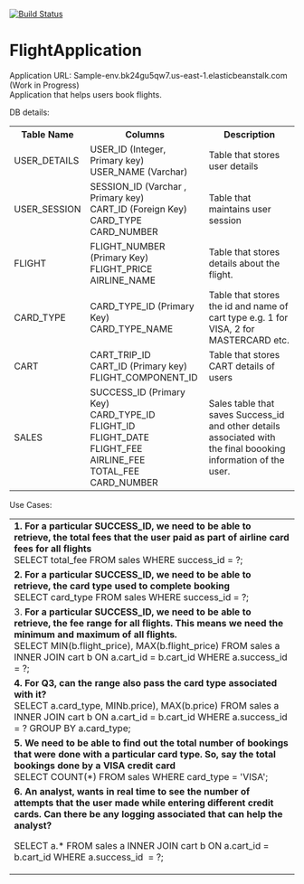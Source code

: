 [![Build Status](https://travis-ci.org/adithyab22/FlightApplication.svg?branch=master)](https://travis-ci.org/adithyab22/FlightApplication)

# FlightApplication

Application URL: Sample-env.bk24gu5qw7.us-east-1.elasticbeanstalk.com (Work in Progress)<br> 
Application that helps users book flights.

DB details:

 <table style="width:100%">
  <tr>
    <th>Table Name</th>
    <th>Columns</th> 
    <th>Description</th>
  </tr>
  <tr>
    <td>USER_DETAILS</td>
    <td>USER_ID (Integer, Primary key) <br> USER_NAME (Varchar)</td> 
    <td>Table that stores user details</td>
  </tr>
  <tr>
    <td>USER_SESSION</td>
    <td>SESSION_ID (Varchar , Primary key) <br> CART_ID (Foreign Key) <br> CARD_TYPE
 <br> CARD_NUMBER

 </td> 
    <td>Table that maintains user session</td>
  </tr>
  <tr>
    <td>FLIGHT</td>
    <td>FLIGHT_NUMBER (Primary Key) <br> FLIGHT_PRICE <br> AIRLINE_NAME <br>

 </td> 
    <td>Table that stores details about the  flight. </td>
  </tr>
<tr>
    <td>CARD_TYPE</td>
    <td>CARD_TYPE_ID (Primary Key) <br> CARD_TYPE_NAME </td> 
    <td>Table that stores the  id and name of cart type e.g. 1 for VISA, 2 for MASTERCARD etc.</td>
  </tr>
<tr>
    <td>CART</td>
    <td>CART_TRIP_ID <br> CART_ID (Primary key) <br> FLIGHT_COMPONENT_ID </td> 
    <td>Table that stores CART details of users </td>
  </tr>
<tr>
    <td>SALES</td>
    <td>SUCCESS_ID (Primary Key)<br>
CARD_TYPE_ID <br>
FLIGHT_ID <br>
FLIGHT_DATE <br>
FLIGHT_FEE <br>
AIRLINE_FEE <br>
TOTAL_FEE <br>
CARD_NUMBER
</td> 
    <td>Sales table that saves Success_id and other details associated with the final boooking information of the user. </td>
  </tr>
</table>



 Use Cases:
<table style="width:100%">
<tr>
<td>
<b> 1. For a particular SUCCESS_ID, we need to be able to retrieve, the total fees that the user paid as part of airline card fees for all flights </b> <br>  
SELECT total_fee FROM sales WHERE success_id = ?;
</td>
</tr>
<tr>
<td>
<b> 2.  For a particular SUCCESS_ID, we need to be able to retrieve, the card type used to complete booking </b> <br> 
SELECT card_type FROM sales WHERE success_id  = ?;
</td>
</tr>
<tr>
<td>
3.
  <b> For a particular SUCCESS_ID, we need to be able to retrieve, the fee range for all flights. This means we need the minimum and maximum of all flights. </b>  <br> 
  SELECT MIN(b.flight_price), MAX(b.flight_price) FROM sales  a  INNER JOIN  cart  b ON  a.cart_id  = b.cart_id  WHERE  a.success_id  = ?;
</td>
</tr>
<tr>
<td>
<b> 4. For Q3, can the range also pass the card type associated with it? </b> <br>
SELECT a.card_type, MINb.price),  MAX(b.price)  FROM sales  a  INNER JOIN cart b ON a.cart_id = b.cart_id  WHERE  a.success_id  =  ? GROUP  BY a.card_type;
</td>
</tr>
<tr>
<td>
<b> 5. We need to be able to find out the total number of bookings that were done with a particular card type. So, say the total bookings done by a VISA credit card </b> <br> 
SELECT COUNT(*) FROM sales WHERE card_type = 'VISA';
</td>
</tr>
<tr>
<td>
<b>6. An analyst,
  wants in real time to see the number of attempts that the user made while
  entering different credit cards. Can there be any logging associated that can
  help the analyst? </b> <br>

  SELECT
  a.* FROM sales a INNER
  JOIN
  cart b ON a.cart_id = b.cart_id WHERE a.success_id  = ?;
</td>
</tr>
</table>
